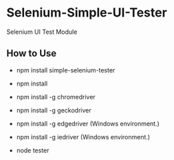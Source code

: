 # Selenium-Simple-UI-Tester

Selenium UI Test Module

## How to Use
- npm install simple-selenium-tester
- npm install
- npm install -g chromedriver
- npm install -g geckodriver
- npm install -g edgedriver (Windows environment.)
- npm install -g iedriver (Windows environment.)

- node tester
